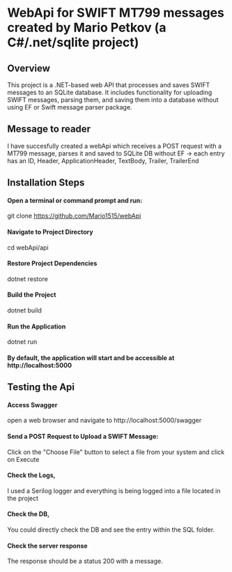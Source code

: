 # WebApi for SWIFT MT799 messages created by Mario Petkov (a C#/.net/sqlite project)

## Overview

This project is a .NET-based web API that processes and saves SWIFT messages to an SQLite database. It includes functionality for uploading SWIFT messages, parsing them, and saving them into a database without using EF or Swift message parser package.

## Message to reader

I have succesfully created a webApi which receives a POST request with a MT799 message, parses it and saved to SQLite DB without EF -> each entry has an ID, Header, ApplicationHeader, TextBody, Trailer, TrailerEnd

## Installation Steps 

  #### Open a terminal or command prompt and run: 
  git clone https://github.com/Mario1515/webApi
  #### Navigate to Project Directory
  cd webApi/api
  #### Restore Project Dependencies
  dotnet restore
  #### Build the Project
  dotnet build
  #### Run the Application
  dotnet run
  #### By default, the application will start and be accessible at http://localhost:5000

## Testing the Api 

  #### Access Swagger 
  open a web browser and navigate to http://localhost:5000/swagger
  #### Send a POST Request to Upload a SWIFT Message: 
  Click on the "Choose File" button to select a file from your system and click on Execute
  #### Check the Logs,
  I used a Serilog logger and everything is being logged into a file located in the project
  #### Check the DB,
  You could directly check the DB and see the entry within the SQL folder. 
  #### Check the server response
  The response should be a status 200 with a message. 
